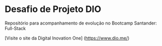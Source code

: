 # Desafio de Projeto DIO
Repositório para acompanhamento de evolução no Bootcamp Santander: Full-Stack

[Visite o site da Digital Inovation One] (https://www.dio.me/)
